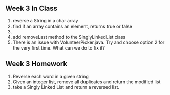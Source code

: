 ## Week 3 In Class

1. reverse a String in a char array
2. find if an array contains an element, returns true or false
3. 
2. add removeLast method to the SinglyLinkedList class
3. There is an issue with VolunteerPicker.java. Try and choose option 2 for the very first time. What can we do to fix it?

## Week 3 Homework  

1. Reverse each word in a given string
2. Given an integer list, remove all duplicates and return the modified list
3. take a Singly Linked List and return a reversed list.
